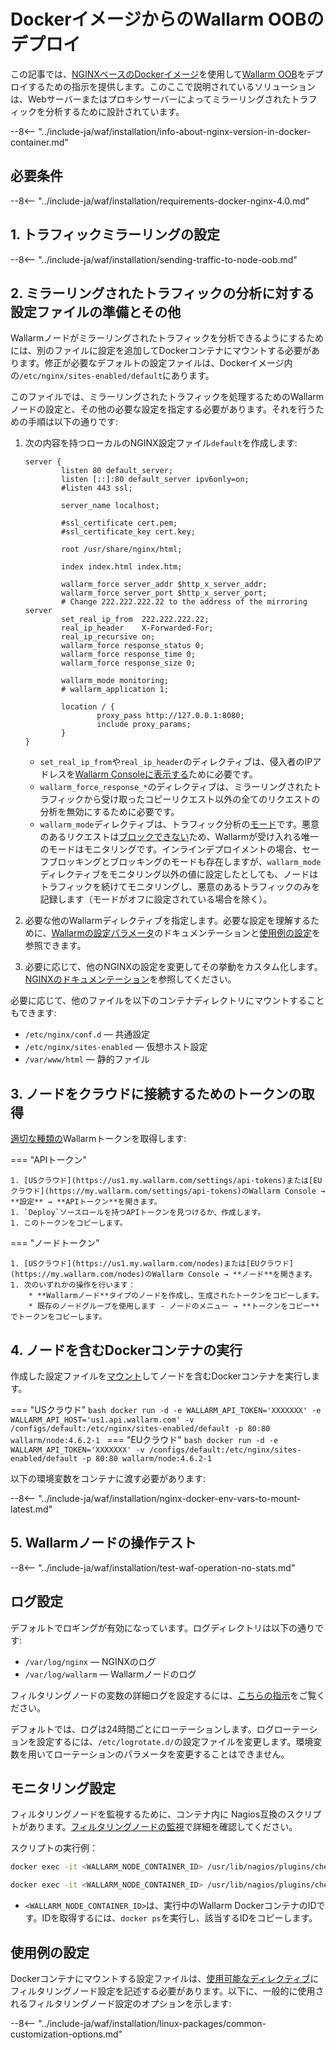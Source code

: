 [doc-wallarm-mode]:           ../../../admin-en/configure-parameters-en.md#wallarm_mode
[doc-config-params]:          ../../../admin-en/configure-parameters-en.md
[doc-monitoring]:             ../../../admin-en/monitoring/intro.md
[waf-mode-instr]:                   ../../../admin-en/configure-wallarm-mode.md
[logging-instr]:                    ../../../admin-en/configure-logging.md
[proxy-balancer-instr]:             ../../../admin-en/using-proxy-or-balancer-en.md
[process-time-limit-instr]:         ../../../admin-en/configure-parameters-en.md#wallarm_process_time_limit
[allocating-memory-guide]:          ../../../admin-en/configuration-guides/allocate-resources-for-node.md
[nginx-waf-directives]:             ../../../admin-en/configure-parameters-en.md
[graylist-docs]:                    ../../../user-guides/ip-lists/graylist.md
[filtration-modes-docs]:            ../../../admin-en/configure-wallarm-mode.md
[application-configuration]:        ../../../user-guides/settings/applications.md
[ptrav-attack-docs]:                ../../../attacks-vulns-list.md#path-traversal
[attacks-in-ui-image]:              ../../../images/admin-guides/test-attacks-quickstart.png
[versioning-policy]:                ../../../updating-migrating/versioning-policy.md#version-list
[node-status-docs]:                 ../../../admin-en/configure-statistics-service.md
[node-token]:                       ../../../quickstart/getting-started.md#deploy-the-wallarm-filtering-node
[api-token]:                        ../../../user-guides/settings/api-tokens.md
[wallarm-token-types]:              ../../../user-guides/nodes/nodes.md#api-and-node-tokens-for-node-creation
[platform]:                         ../../supported-deployment-options.md
[oob-advantages-limitations]:       ../overview.md#advantages-and-limitations
[web-server-mirroring-examples]:    overview.md#examples-of-web-server-configuration-for-traffic-mirroring
[memory-instr]:                     ../../../admin-en/configuration-guides/allocate-resources-for-node.md

# DockerイメージからのWallarm OOBのデプロイ

この記事では、[NGINXベースのDockerイメージ](https://hub.docker.com/r/wallarm/node)を使用して[Wallarm OOB](overview.md)をデプロイするための指示を提供します。このここで説明されているソリューションは、Webサーバーまたはプロキシサーバーによってミラーリングされたトラフィックを分析するために設計されています。

--8<-- "../include-ja/waf/installation/info-about-nginx-version-in-docker-container.md"

## 必要条件

--8<-- "../include-ja/waf/installation/requirements-docker-nginx-4.0.md"

## 1. トラフィックミラーリングの設定

--8<-- "../include-ja/waf/installation/sending-traffic-to-node-oob.md"

## 2. ミラーリングされたトラフィックの分析に対する設定ファイルの準備とその他

Wallarmノードがミラーリングされたトラフィックを分析できるようにするためには、別のファイルに設定を追加してDockerコンテナにマウントする必要があります。修正が必要なデフォルトの設定ファイルは、Dockerイメージ内の`/etc/nginx/sites-enabled/default`にあります。

このファイルでは、ミラーリングされたトラフィックを処理するためのWallarmノードの設定と、その他の必要な設定を指定する必要があります。それを行うための手順は以下の通りです:

1. 次の内容を持つローカルのNGINX設定ファイル`default`を作成します:

    ```
    server {
            listen 80 default_server;
            listen [::]:80 default_server ipv6only=on;
            #listen 443 ssl;

            server_name localhost;

            #ssl_certificate cert.pem;
            #ssl_certificate_key cert.key;

            root /usr/share/nginx/html;

            index index.html index.htm;

            wallarm_force server_addr $http_x_server_addr;
            wallarm_force server_port $http_x_server_port;
            # Change 222.222.222.22 to the address of the mirroring server
            set_real_ip_from  222.222.222.22;
            real_ip_header    X-Forwarded-For;
            real_ip_recursive on;
            wallarm_force response_status 0;
            wallarm_force response_time 0;
            wallarm_force response_size 0;

            wallarm_mode monitoring;
            # wallarm_application 1;

            location / {
                    proxy_pass http://127.0.0.1:8080;
                    include proxy_params;
            }
    }
    ```

    * `set_real_ip_from`や`real_ip_header`のディレクティブは、侵入者のIPアドレスを[Wallarm Consoleに表示する][proxy-balancer-instr]ために必要です。
    * `wallarm_force_response_*`のディレクティブは、ミラーリングされたトラフィックから受け取ったコピーリクエスト以外の全てのリクエストの分析を無効にするために必要です。
    * `wallarm_mode`ディレクティブは、トラフィック分析の[モード][waf-mode-instr]です。悪意のあるリクエストは[ブロックできない][oob-advantages-limitations]ため、Wallarmが受け入れる唯一のモードはモニタリングです。インラインデプロイメントの場合、セーフブロッキングとブロッキングのモードも存在しますが、`wallarm_mode`ディレクティブをモニタリング以外の値に設定したとしても、ノードはトラフィックを続けてモニタリングし、悪意のあるトラフィックのみを記録します（モードがオフに設定されている場合を除く）。
1. 必要な他のWallarmディレクティブを指定します。必要な設定を理解するために、[Wallarmの設定パラメータ](../../../admin-en/configure-parameters-en.md)のドキュメンテーションと[使用例の設定](#使用例の設定)を参照できます。
1. 必要に応じて、他のNGINXの設定を変更してその挙動をカスタム化します。[NGINXのドキュメンテーション](https://nginx.org/en/docs/beginners_guide.html)を参照してください。

必要に応じて、他のファイルを以下のコンテナディレクトリにマウントすることもできます:

* `/etc/nginx/conf.d` — 共通設定
* `/etc/nginx/sites-enabled` — 仮想ホスト設定
* `/var/www/html` — 静的ファイル

## 3. ノードをクラウドに接続するためのトークンの取得

[適切な種類の][wallarm-token-types]Wallarmトークンを取得します:

=== "APIトークン"

    1. [USクラウド](https://us1.my.wallarm.com/settings/api-tokens)または[EUクラウド](https://my.wallarm.com/settings/api-tokens)のWallarm Console → **設定** → **APIトークン**を開きます。
    1. `Deploy`ソースロールを持つAPIトークンを見つけるか、作成します。
    1. このトークンをコピーします。

=== "ノードトークン"

    1. [USクラウド](https://us1.my.wallarm.com/nodes)または[EUクラウド](https://my.wallarm.com/nodes)のWallarm Console → **ノード**を開きます。
    1. 次のいずれかの操作を行います： 
        * **Wallarmノード**タイプのノードを作成し、生成されたトークンをコピーします。
        * 既存のノードグループを使用します - ノードのメニュー → **トークンをコピー**でトークンをコピーします。

## 4. ノードを含むDockerコンテナの実行

作成した設定ファイルを[マウント](https://docs.docker.com/storage/volumes/)してノードを含むDockerコンテナを実行します。

=== "USクラウド"
    ```bash
    docker run -d -e WALLARM_API_TOKEN='XXXXXXX' -e WALLARM_API_HOST='us1.api.wallarm.com' -v /configs/default:/etc/nginx/sites-enabled/default -p 80:80 wallarm/node:4.6.2-1
    ```
=== "EUクラウド"
    ```bash
    docker run -d -e WALLARM_API_TOKEN='XXXXXXX' -v /configs/default:/etc/nginx/sites-enabled/default -p 80:80 wallarm/node:4.6.2-1
    ```

以下の環境変数をコンテナに渡す必要があります:

--8<-- "../include-ja/waf/installation/nginx-docker-env-vars-to-mount-latest.md"

## 5. Wallarmノードの操作テスト

--8<-- "../include-ja/waf/installation/test-waf-operation-no-stats.md"

## ログ設定

デフォルトでロギングが有効になっています。ログディレクトリは以下の通りです:

* `/var/log/nginx` — NGINXのログ
* `/var/log/wallarm` — Wallarmノードのログ

フィルタリングノードの変数の詳細ログを設定するには、[こちらの指示][logging-instr]をご覧ください。

デフォルトでは、ログは24時間ごとにローテーションします。ログローテーションを設定するには、`/etc/logrotate.d/`の設定ファイルを変更します。環境変数を用いてローテーションのパラメータを変更することはできません。

## モニタリング設定

フィルタリングノードを監視するために、コンテナ内に Nagios互換のスクリプトがあります。[フィルタリングノードの監視][doc-monitoring]で詳細を確認してください。

スクリプトの実行例：

``` bash
docker exec -it <WALLARM_NODE_CONTAINER_ID> /usr/lib/nagios/plugins/check_wallarm_tarantool_timeframe -w 1800 -c 900
```

``` bash
docker exec -it <WALLARM_NODE_CONTAINER_ID> /usr/lib/nagios/plugins/check_wallarm_export_delay -w 120 -c 300
```

* `<WALLARM_NODE_CONTAINER_ID>`は、実行中のWallarm DockerコンテナのIDです。IDを取得するには、`docker ps`を実行し、該当するIDをコピーします。

## 使用例の設定

Dockerコンテナにマウントする設定ファイルは、[使用可能なディレクティブ](../../../admin-en/configure-parameters-en.md)にフィルタリングノード設定を記述する必要があります。以下に、一般的に使用されるフィルタリングノード設定のオプションを示します:

--8<-- "../include-ja/waf/installation/linux-packages/common-customization-options.md"
